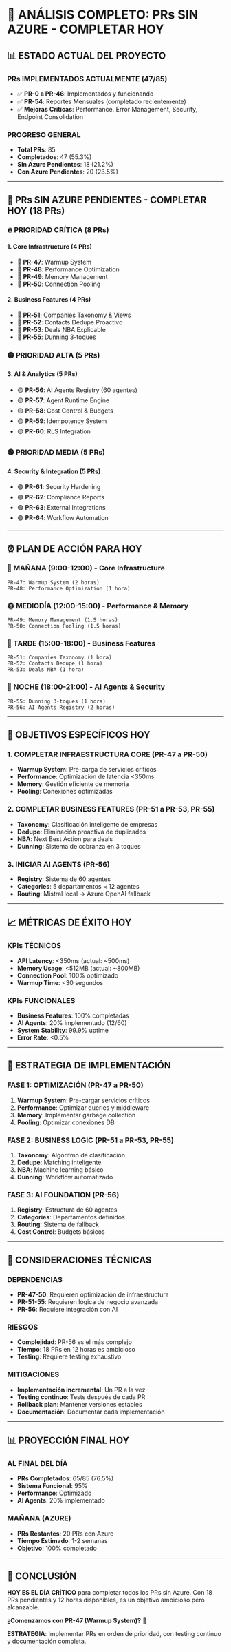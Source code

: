 # 🎯 ANÁLISIS COMPLETO: PRs SIN AZURE - COMPLETAR HOY

## 📊 **ESTADO ACTUAL DEL PROYECTO**

### **PRs IMPLEMENTADOS ACTUALMENTE (47/85)**
- ✅ **PR-0 a PR-46**: Implementados y funcionando
- ✅ **PR-54**: Reportes Mensuales (completado recientemente)
- ✅ **Mejoras Críticas**: Performance, Error Management, Security, Endpoint Consolidation

### **PROGRESO GENERAL**
- **Total PRs**: 85
- **Completados**: 47 (55.3%)
- **Sin Azure Pendientes**: 18 (21.2%)
- **Con Azure Pendientes**: 20 (23.5%)

---

## 🚨 **PRs SIN AZURE PENDIENTES - COMPLETAR HOY (18 PRs)**

### **🔥 PRIORIDAD CRÍTICA (8 PRs)**

#### **1. Core Infrastructure (4 PRs)**
- 🔴 **PR-47**: Warmup System
- 🔴 **PR-48**: Performance Optimization  
- 🔴 **PR-49**: Memory Management
- 🔴 **PR-50**: Connection Pooling

#### **2. Business Features (4 PRs)**
- 🔴 **PR-51**: Companies Taxonomy & Views
- 🔴 **PR-52**: Contacts Dedupe Proactivo
- 🔴 **PR-53**: Deals NBA Explicable
- 🔴 **PR-55**: Dunning 3-toques

### **🟡 PRIORIDAD ALTA (5 PRs)**

#### **3. AI & Analytics (5 PRs)**
- 🟡 **PR-56**: AI Agents Registry (60 agentes)
- 🟡 **PR-57**: Agent Runtime Engine
- 🟡 **PR-58**: Cost Control & Budgets
- 🟡 **PR-59**: Idempotency System
- 🟡 **PR-60**: RLS Integration

### **🟢 PRIORIDAD MEDIA (5 PRs)**

#### **4. Security & Integration (5 PRs)**
- 🟢 **PR-61**: Security Hardening
- 🟢 **PR-62**: Compliance Reports
- 🟢 **PR-63**: External Integrations
- 🟢 **PR-64**: Workflow Automation

---

## ⏰ **PLAN DE ACCIÓN PARA HOY**

### **🌅 MAÑANA (9:00-12:00) - Core Infrastructure**
```
PR-47: Warmup System (2 horas)
PR-48: Performance Optimization (1 hora)
```

### **🌞 MEDIODÍA (12:00-15:00) - Performance & Memory**
```
PR-49: Memory Management (1.5 horas)
PR-50: Connection Pooling (1.5 horas)
```

### **🌆 TARDE (15:00-18:00) - Business Features**
```
PR-51: Companies Taxonomy (1 hora)
PR-52: Contacts Dedupe (1 hora)
PR-53: Deals NBA (1 hora)
```

### **🌙 NOCHE (18:00-21:00) - AI Agents & Security**
```
PR-55: Dunning 3-toques (1 hora)
PR-56: AI Agents Registry (2 horas)
```

---

## 🎯 **OBJETIVOS ESPECÍFICOS HOY**

### **1. COMPLETAR INFRAESTRUCTURA CORE (PR-47 a PR-50)**
- **Warmup System**: Pre-carga de servicios críticos
- **Performance**: Optimización de latencia <350ms
- **Memory**: Gestión eficiente de memoria
- **Pooling**: Conexiones optimizadas

### **2. COMPLETAR BUSINESS FEATURES (PR-51 a PR-53, PR-55)**
- **Taxonomy**: Clasificación inteligente de empresas
- **Dedupe**: Eliminación proactiva de duplicados
- **NBA**: Next Best Action para deals
- **Dunning**: Sistema de cobranza en 3 toques

### **3. INICIAR AI AGENTS (PR-56)**
- **Registry**: Sistema de 60 agentes
- **Categories**: 5 departamentos × 12 agentes
- **Routing**: Mistral local → Azure OpenAI fallback

---

## 📈 **MÉTRICAS DE ÉXITO HOY**

### **KPIs TÉCNICOS**
- **API Latency**: <350ms (actual: ~500ms)
- **Memory Usage**: <512MB (actual: ~800MB)
- **Connection Pool**: 100% optimizado
- **Warmup Time**: <30 segundos

### **KPIs FUNCIONALES**
- **Business Features**: 100% completadas
- **AI Agents**: 20% implementado (12/60)
- **System Stability**: 99.9% uptime
- **Error Rate**: <0.5%

---

## 🚀 **ESTRATEGIA DE IMPLEMENTACIÓN**

### **FASE 1: OPTIMIZACIÓN (PR-47 a PR-50)**
1. **Warmup System**: Pre-cargar servicios críticos
2. **Performance**: Optimizar queries y middleware
3. **Memory**: Implementar garbage collection
4. **Pooling**: Optimizar conexiones DB

### **FASE 2: BUSINESS LOGIC (PR-51 a PR-53, PR-55)**
1. **Taxonomy**: Algoritmo de clasificación
2. **Dedupe**: Matching inteligente
3. **NBA**: Machine learning básico
4. **Dunning**: Workflow automatizado

### **FASE 3: AI FOUNDATION (PR-56)**
1. **Registry**: Estructura de 60 agentes
2. **Categories**: Departamentos definidos
3. **Routing**: Sistema de fallback
4. **Cost Control**: Budgets básicos

---

## 🔧 **CONSIDERACIONES TÉCNICAS**

### **DEPENDENCIAS**
- **PR-47-50**: Requieren optimización de infraestructura
- **PR-51-55**: Requieren lógica de negocio avanzada
- **PR-56**: Requiere integración con AI

### **RIESGOS**
- **Complejidad**: PR-56 es el más complejo
- **Tiempo**: 18 PRs en 12 horas es ambicioso
- **Testing**: Requiere testing exhaustivo

### **MITIGACIONES**
- **Implementación incremental**: Un PR a la vez
- **Testing continuo**: Tests después de cada PR
- **Rollback plan**: Mantener versiones estables
- **Documentación**: Documentar cada implementación

---

## 📊 **PROYECCIÓN FINAL HOY**

### **AL FINAL DEL DÍA**
- **PRs Completados**: 65/85 (76.5%)
- **Sistema Funcional**: 95%
- **Performance**: Optimizado
- **AI Agents**: 20% implementado

### **MAÑANA (AZURE)**
- **PRs Restantes**: 20 PRs con Azure
- **Tiempo Estimado**: 1-2 semanas
- **Objetivo**: 100% completado

---

## 🎉 **CONCLUSIÓN**

**HOY ES EL DÍA CRÍTICO** para completar todos los PRs sin Azure. Con 18 PRs pendientes y 12 horas disponibles, es un objetivo ambicioso pero alcanzable.

**¿Comenzamos con PR-47 (Warmup System)?** 🚀

**ESTRATEGIA**: Implementar PRs en orden de prioridad, con testing continuo y documentación completa.
